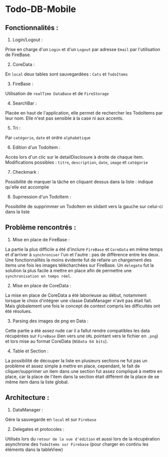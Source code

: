 # Todo-DB-Mobile

## Fonctionnalités :

1. Login/Logout :

Prise en charge d'un `Login` et d'un `Logout` par adresse `Email` par l'utilisation de FireBase.

2. CoreData :

En `local` deux tables sont sauvegardées : `Cats` et `TodoItems`

3. FireBase :

Utilisation de `realTime DataBase` et de `FireStorage`

4. SearchBar :

Placée en haut de l'application, elle permet de rechercher les TodoItems par leur nom. Elle n'est pas sensible à la case ni aux accents.

5. Tri :

Par `catégorie`, `date` et ordre `alphabétique`

6. Edition d'un TodoItem :

Accès lors d'un clic sur le detailDisclosure à droite de chaque item.
Modifications possibles : `titre`, `description`, `date`, `image` et `catégorie`

7. Checkmark :

Possibilité de marquer la tâche en cliquant dessus dans la liste : indique qu'elle est accomplie

8. Suprression d'un TodoItem :

Possibilité de supprimmer un TodoItem en slidant vers la gauche sur celui-ci dans la liste

## Problème rencontrés :

1. Mise en place de FireBase :

La partie la plus difficile a été d'inclure `FireBase` et `CoreData` en même temps et d'arriver à `synchroniser` l'un et l'autre : pas de différence entre les deux. Une fonctionnalités la moins évidente fut de refaire un chargement des items une fois les images télécharchées sur FireBase. Un `delegate` fut la solution la plus facile à mettre en place afin de permettre une `synchronisation en temps réel`.

2. Mise en place de CoreData :

La mise en place de CoreData a été laborieuse au début, notamment lorsque le choix d'intégrer une classe DataManager n'avit pas était fait. Mais globalement une fois le concept de context compris les difficultés ont été résolues. 

3. Parsing des images de png en Data : 

Cette partie a été assez rude car il a fallut rendre compatibles les data récupérées sur `FireBase` (lien vers une `URL` pointant vers le fichier en `.png`) et lors mise au format CoreData (`NSData 64 bits`).

4. Table et Section :

La possibilité de découper la liste en plusieurs sections ne fut pas un problème et assez simple à mettre en place, cependant, le fait de cliquer/supprimer un item dans une section fut assez compliqué à mettre en place, car la place de l'item dans la section était diffèrent de la place de se même item dans la liste global.

## Architecture :

1. DataManager :

Gère la sauvegarde en `local` et sur `Firebase`

2. Delegates et protocoles :

Utilisés lors du `retour de la vue d'édition` et aussi lors de la récupération asynchrone des `TodoItems sur Firebase` (pour charger en continu les éléments dans la tableView)
